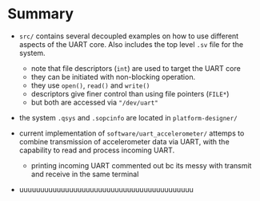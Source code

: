# Summary
- `src/` contains several decoupled examples on how to use different aspects of the UART core. Also includes the top level `.sv` file for the system.
    - note that file descriptors (`int`) are used to target the UART core
    - they can be initiated with non-blocking operation.
    - they use `open()`, `read()` and `write()`
    - descriptors give finer control than using file pointers (`FILE*`)
    - but both are accessed via `"/dev/uart"`

- the system `.qsys` and `.sopcinfo` are located in `platform-designer/`

- current implementation of `software/uart_accelerometer/` attemps to combine transmission of accelerometer data via UART, with the capability to read and process incoming UART.
    - printing incoming UART commented out bc its messy with transmit and receive in the same terminal

- uuuuuuuuuuuuuuuuuuuuuuuuuuuuuuuuuuuuuuuuuu